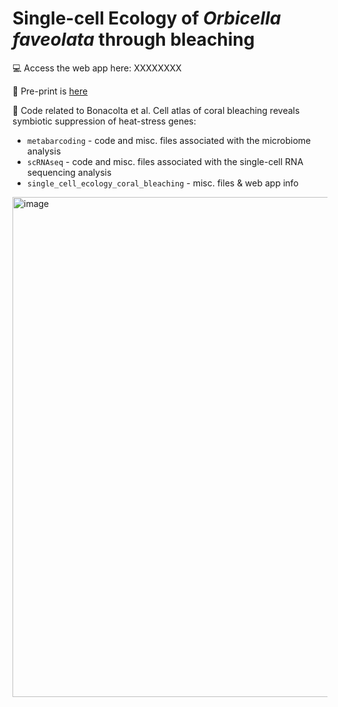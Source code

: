 # Single-cell Ecology of *Orbicella faveolata* through bleaching
💻 Access the web app here: XXXXXXXX

📄 Pre-print is [here](https://www.researchsquare.com/article/rs-5397639/v1)

👾 Code related to Bonacolta et al. Cell atlas of coral bleaching reveals symbiotic suppression of heat-stress genes:
  
  - `metabarcoding` - code and misc. files associated with the microbiome analysis
  - `scRNAseq` - code and misc. files associated with the single-cell RNA sequencing analysis
  - `single_cell_ecology_coral_bleaching` - misc. files & web app info

<img width="800" alt="image" src="https://github.com/user-attachments/assets/33e1cc80-8d85-4a7a-9733-89259de700ff" />


